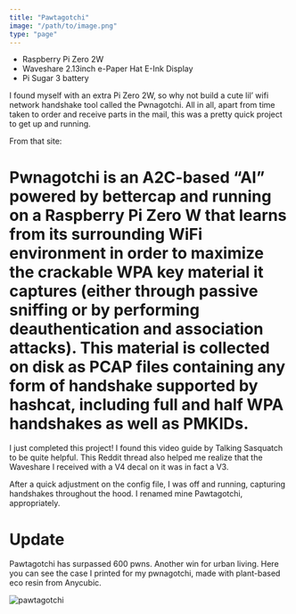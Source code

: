 ```yaml
---
title: "Pawtagotchi"
image: "/path/to/image.png"
type: "page"
---
```


- Raspberry Pi Zero 2W
- Waveshare 2.13inch e-Paper Hat E-Ink Display
- Pi Sugar 3 battery

I found myself with an extra Pi Zero 2W, so why not build a cute lil’ wifi network handshake tool called the Pwnagotchi. All in all, apart from time taken to order and receive parts in the mail, this was a pretty quick project to get up and running. 

From that site:
# Pwnagotchi is an A2C-based “AI” powered by bettercap and running on a Raspberry Pi Zero W that learns from its surrounding WiFi environment in order to maximize the crackable WPA key material it captures (either through passive sniffing or by performing deauthentication and association attacks). This material is collected on disk as PCAP files containing any form of handshake supported by hashcat, including full and half WPA handshakes as well as PMKIDs.

I just completed this project! I found this video guide by Talking Sasquatch to be quite helpful. This Reddit thread also helped me realize that the Waveshare I received with a V4 decal on it was in fact a V3.

After a quick adjustment on the config file, I was off and running, capturing handshakes throughout the hood. I renamed mine Pawtagotchi, appropriately.

# Update
Pawtagotchi has surpassed 600 pwns. Another win for urban living. Here you can see the case I printed for my pwnagotchi, made with plant-based eco resin from Anycubic.

![pawtagotchi](/pawtagotchi.jpg)
